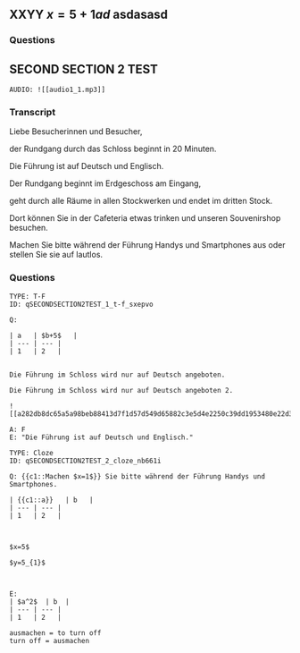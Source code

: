 ## XXYY $x=5+1ad$ asdasasd

### Questions

## SECOND SECTION 2 TEST

```
AUDIO: ![[audio1_1.mp3]]
```

### Transcript

Liebe Besucherinnen und Besucher,

der Rundgang durch das Schloss beginnt in 20 Minuten.

Die Führung ist auf Deutsch und Englisch.

Der Rundgang beginnt im Erdgeschoss am Eingang,

geht durch alle Räume in allen Stockwerken und endet im dritten Stock.

Dort können Sie in der Cafeteria etwas trinken und unseren Souvenirshop besuchen.

Machen Sie bitte während der Führung Handys und Smartphones aus oder stellen Sie sie auf lautlos.

### Questions

````ad-question
TYPE: T-F
ID: qSECONDSECTION2TEST_1_t-f_sxepvo

Q: 

| a   | $b+5$   |
| --- | --- |
| 1   | 2   |


Die Führung im Schloss wird nur auf Deutsch angeboten.

Die Führung im Schloss wird nur auf Deutsch angeboten 2.

![[a282db8dc65a5a98beb88413d7f1d57d549d65882c3e5d4e2250c39dd1953480e22d3d864280d3600dc36b5495d860da4a627cd1991450ea92e721eccfe045f2.jpg]]

A: F
E: "Die Führung ist auf Deutsch und Englisch."
````


````ad-question
TYPE: Cloze
ID: qSECONDSECTION2TEST_2_cloze_nb661i

Q: {{c1::Machen $x=1$}} Sie bitte während der Führung Handys und Smartphones.

| {{c1::a}}   | b   |
| --- | --- |
| 1   | 2   |



$x=5$

$y=5_{1}$



E: 
| $a^2$  | b  |
| --- | --- |
| 1   | 2   |

ausmachen = to turn off
turn off = ausmachen

````
